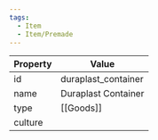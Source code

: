 ```yaml
---
tags:
  - Item
  - Item/Premade
---
```


| Property  | Value               |
| --------- | ------------------- |
| id        | duraplast_container |
| name      | Duraplast Container |
| type      | [[Goods]]           |
| culture   |                     |


